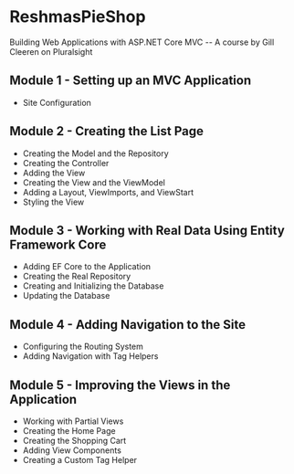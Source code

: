 # ReshmasPieShop
Building Web Applications with ASP.NET Core MVC
-- A course by Gill Cleeren on Pluralsight


## Module 1 - Setting up an MVC Application
- Site Configuration


## Module 2 - Creating the List Page
- Creating the Model and the Repository
- Creating the Controller
- Adding the View
- Creating the View and the ViewModel
- Adding a Layout, ViewImports, and ViewStart
- Styling the View


## Module 3 - Working with Real Data Using Entity Framework Core
- Adding EF Core to the Application
- Creating the Real Repository
- Creating and Initializing the Database
- Updating the Database


## Module 4 - Adding Navigation to the Site
- Configuring the Routing System
- Adding Navigation with Tag Helpers


## Module 5 - Improving the Views in the Application
- Working with Partial Views
- Creating the Home Page
- Creating the Shopping Cart
- Adding View Components
- Creating a Custom Tag Helper
